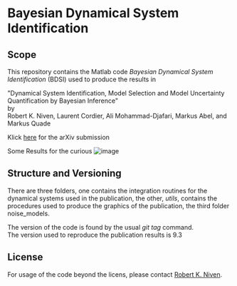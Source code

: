 # Bayesian Dynamical System Identification

## Scope
This repository contains the Matlab code 
_Bayesian Dynamical System Identification_ (BDSI)
used to produce the results in   

"Dynamical System Identification, Model Selection and Model Uncertainty
Quantification by Bayesian Inference"     
by   
Robert K. Niven, Laurent Cordier, Ali Mohammad-Djafari, Markus Abel,
and Markus Quade

Klick [here](https://arxiv.org/abs/2401.16943) for the arXiv submission

Some Results for the curious
![image](https://github.com/user-attachments/assets/d0564714-abfd-4976-9d2e-963a03d0974c)


## Structure and Versioning
There are three folders, one contains the integration routines for the dynamical systems used in the publication, the other, _utils_, contains the procedures used to produce the graphics of the publication, the third folder noise_models.

The version of the code is found by the usual _git tag_ command.  
The version used to reproduce the publication results is 9.3


## License

For usage of the code beyond the licens, please contact [Robert K. Niven](mailto:r.niven@unsw.edu.au).
